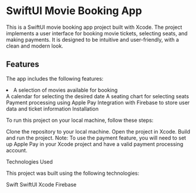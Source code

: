 <h1>SwiftUI Movie Booking App</h2>

This is a SwiftUI movie booking app project built with Xcode. The project implements a user interface for booking movie tickets, selecting seats, and making payments. It is designed to be intuitive and user-friendly, with a clean and modern look.

<h2>Features</h2>

The app includes the following features:

<li>A selection of movies available for booking</li>
A calendar for selecting the desired date
A seating chart for selecting seats
Payment processing using Apple Pay
Integration with Firebase to store user data and ticket information
Installation

To run this project on your local machine, follow these steps:

Clone the repository to your local machine.
Open the project in Xcode.
Build and run the project.
Note: To use the payment feature, you will need to set up Apple Pay in your Xcode project and have a valid payment processing account.

Technologies Used

This project was built using the following technologies:

Swift
SwiftUI
Xcode
Firebase
